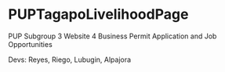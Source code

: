 # PUPTagapoLivelihoodPage
PUP Subgroup 3 Website 4
Business Permit Application and Job Opportunities

Devs: Reyes, Riego, Lubugin, Alpajora
